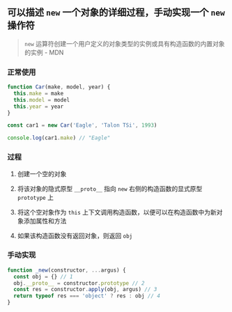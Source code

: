 ## 可以描述 `new` 一个对象的详细过程，手动实现一个 `new` 操作符

> `new` 运算符创建一个用户定义的对象类型的实例或具有构造函数的内置对象的实例 - MDN

### 正常使用

```js
function Car(make, model, year) {
  this.make = make
  this.model = model
  this.year = year
}

const car1 = new Car('Eagle', 'Talon TSi', 1993)

console.log(car1.make) // "Eagle"
```

### 过程

1. 创建一个空的对象

2. 将该对象的隐式原型 `__proto__` 指向 `new` 右侧的构造函数的显式原型 `prototype` 上

3. 将这个空对象作为 `this` 上下文调用构造函数，以便可以在构造函数中为新对象添加属性和方法

4. 如果该构造函数没有返回对象，则返回 `obj`

### 手动实现

```js
function _new(constructor, ...argus) {
  const obj = {} // 1
  obj.__proto__ = constructor.prototype // 2
  const res = constructor.apply(obj, argus) // 3
  return typeof res === 'object' ? res : obj // 4
}
```
